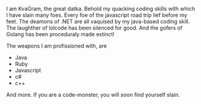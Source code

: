 I am KvaGram, the great datka.
Behold my quacking coding skills with which I have slain many foes.
Every foe of the javascript road trip lief before my feet.
The deamons of .NET are all vaquised by my java-based coding skill.
The laughther of lolcode has been silenced for good.
And the gofers of Golang has been proceduraly made extinct!

The weapons I am profissioned with, are
* Java
* Ruby
* Javascript
* c#
* c++

And more. If you are a code-monster, you will soon find yourself slain.